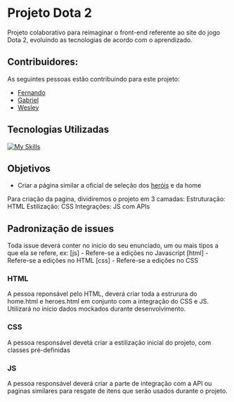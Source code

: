 # Projeto Dota 2 

Projeto colaborativo para reimaginar o front-end referente ao site do jogo Dota 2, evoluindo as tecnologias de acordo com o aprendizado.

## Contribuidores:

As seguintes pessoas estão contribuindo para este projeto:

- [Fernando](https://github.com/FernandoProjetosGitHub)
- [Gabriel](https://github.com/arkfiend)
- [Wesley](https://github.com/wesleyjp)

## Tecnologias Utilizadas

[![My Skills](https://skillicons.dev/icons?i=js,html,css)](https://skillicons.dev)

## Objetivos

- Criar a página similar a oficial de seleção dos [heróis](https://www.dota2.com/heroes) e da home

Para criação da pagina, dividiremos o projeto em 3 camadas:
Estruturação: HTML
Estilização: CSS
Integrações: JS com APIs

## Padronização de issues

Toda issue deverá conter no inicio do seu enunciado, um ou mais tipos a que ela se refere, ex:
[js] - Refere-se a edições no Javascript
[html] - Refere-se a edições no HTML
[css] - Refere-se a edições no CSS

### HTML

A pessoa reponsável pelo HTML, deverá criar toda a estrurura do home.html e heroes.html em conjunto com a integração do CSS e JS.
Utilizará no início dados mockados durante desenvolvimento.

### CSS

A pessoa responsável devetá criar a estilização inicial do projeto, com classes pré-definidas

### JS

A pessoa responsável deverá criar a parte de integração com a API ou paginas similares para resgate de itens que serão usados durante o projeto.
